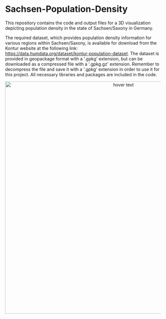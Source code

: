 # Sachsen-Population-Density


This repository contains the code and output files for a 3D visualization depicting population density in the state of Sachsen/Saxony in Germany. 

The required dataset, which provides population density information for various regions within Sachsen/Saxony, is available for download from the Kontur website at the following link: https://data.humdata.org/dataset/kontur-population-dataset. 
The dataset is provided in geopackage format with a '.gpkg' extension, but can be downloaded as a compressed file with a '.gpkg.gz' extension. 
Remember to decompress the file and save it with a '.gpkg' extension in order to use it for this project. 
All necessary libraries and packages are included in the code.

<p align="center">
  <img src="images/titled_final_plot.png" width="750" title="hover text">
</p>
